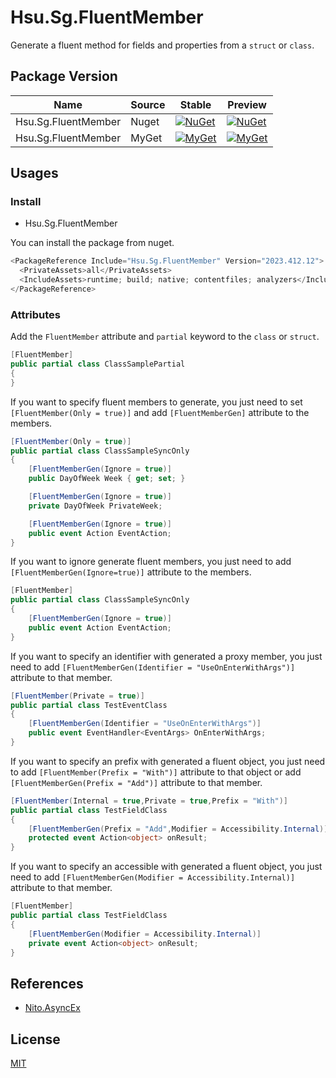 # Hsu.Sg.FluentMember

Generate a fluent method for fields and properties from a `struct` or `class`.

## Package Version

| Name | Source | Stable | Preview |
|---|---|---|---|
| Hsu.Sg.FluentMember| Nuget | [![NuGet](https://img.shields.io/nuget/v/Hsu.Sg.FluentMember?style=flat-square)](https://www.nuget.org/packages/Hsu.Sg.FluentMember) | [![NuGet](https://img.shields.io/nuget/vpre/Hsu.Sg.FluentMember?style=flat-square)](https://www.nuget.org/packages/Hsu.Sg.FluentMember) |
| Hsu.Sg.FluentMember| MyGet | [![MyGet](https://img.shields.io/myget/godsharp/v/Hsu.Sg.FluentMember?style=flat-square&label=myget)](https://www.myget.org/feed/godsharp/package/nuget/Hsu.Sg.FluentMember) | [![MyGet](https://img.shields.io/myget/godsharp/vpre/Hsu.Sg.FluentMember?style=flat-square&label=myget)](https://www.myget.org/feed/godsharp/package/nuget/Hsu.Sg.FluentMember) |

## Usages

### Install

- Hsu.Sg.FluentMember

You can install the package from nuget.

```csharp
<PackageReference Include="Hsu.Sg.FluentMember" Version="2023.412.12">
  <PrivateAssets>all</PrivateAssets>
  <IncludeAssets>runtime; build; native; contentfiles; analyzers</IncludeAssets>
</PackageReference>
```

### Attributes

Add the `FluentMember` attribute and `partial` keyword to the `class` or `struct`.

```csharp
[FluentMember]
public partial class ClassSamplePartial
{
}
```

If you want to specify fluent members to generate, you just need to set `[FluentMember(Only = true)]` and add `[FluentMemberGen]` attribute to the members.

```csharp
[FluentMember(Only = true)]
public partial class ClassSampleSyncOnly
{
    [FluentMemberGen(Ignore = true)]
    public DayOfWeek Week { get; set; }

    [FluentMemberGen(Ignore = true)] 
    private DayOfWeek PrivateWeek;

    [FluentMemberGen(Ignore = true)] 
    public event Action EventAction;
}
```

If you want to ignore generate fluent members, you just need to add `[FluentMemberGen(Ignore=true)]` attribute to the members.

```csharp
[FluentMember]
public partial class ClassSampleSyncOnly
{
    [FluentMemberGen(Ignore = true)] 
    public event Action EventAction;
}
```

If you want to specify an identifier with generated a proxy member, you just need to add `[FluentMemberGen(Identifier = "UseOnEnterWithArgs")]` attribute to that member.

```csharp
[FluentMember(Private = true)]
public partial class TestEventClass
{
    [FluentMemberGen(Identifier = "UseOnEnterWithArgs")] 
    public event EventHandler<EventArgs> OnEnterWithArgs;
}
```

If you want to specify an prefix with generated a fluent object, you just need to add `[FluentMember(Prefix = "With")]` attribute to that object or add `[FluentMemberGen(Prefix = "Add")]` attribute to that member.

```csharp
[FluentMember(Internal = true,Private = true,Prefix = "With")]
public partial class TestFieldClass
{
    [FluentMemberGen(Prefix = "Add",Modifier = Accessibility.Internal)] 
    protected event Action<object> onResult;
}
```

If you want to specify an accessible with generated a fluent object, you just need to add `[FluentMemberGen(Modifier = Accessibility.Internal)]` attribute to that member.

```csharp
[FluentMember]
public partial class TestFieldClass
{
    [FluentMemberGen(Modifier = Accessibility.Internal)]
    private event Action<object> onResult;
}
```

## References

- [Nito.AsyncEx](https://github.com/StephenCleary/AsyncEx)

## License

[MIT](../../../LICENSE)